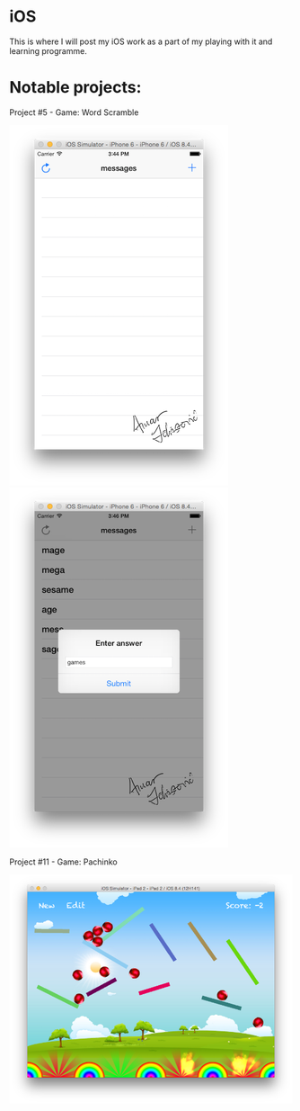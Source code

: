 # iOS

This is where I will post my iOS work as a part of my playing with it and learning programme.

# Notable projects:

Project #5 - Game: Word Scramble

![project5](/Project5/Project5/screen1.png) ![project5](/Project5/Project5/screen2.png)


Project #11 - Game: Pachinko

![project11](/Project11/Project11/screen.png)
